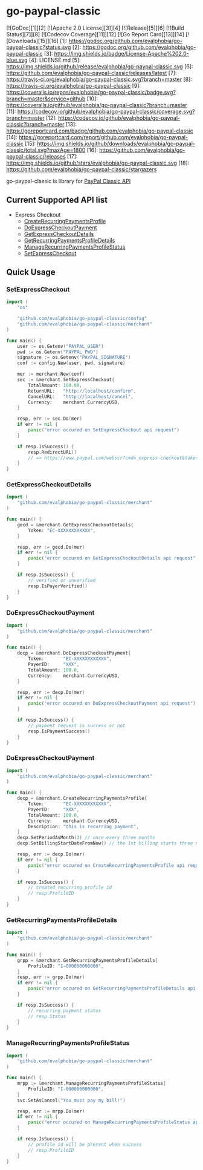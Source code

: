 # go-paypal-classic

[![GoDoc][1]][2] [![Apache 2.0 License][3]][4] [![Release][5]][6] [![Build Status][7]][8] [![Codecov Coverage][11]][12] [![Go Report Card][13]][14] [![Downloads][15]][16]
[1]: https://godoc.org/github.com/evalphobia/go-paypal-classic?status.svg
[2]: https://godoc.org/github.com/evalphobia/go-paypal-classic
[3]: https://img.shields.io/badge/License-Apache%202.0-blue.svg
[4]: LICENSE.md
[5]: https://img.shields.io/github/release/evalphobia/go-paypal-classic.svg
[6]: https://github.com/evalphobia/go-paypal-classic/releases/latest
[7]: https://travis-ci.org/evalphobia/go-paypal-classic.svg?branch=master
[8]: https://travis-ci.org/evalphobia/go-paypal-classic
[9]: https://coveralls.io/repos/evalphobia/go-paypal-classic/badge.svg?branch=master&service=github
[10]: https://coveralls.io/github/evalphobia/go-paypal-classic?branch=master
[11]: https://codecov.io/github/evalphobia/go-paypal-classic/coverage.svg?branch=master
[12]: https://codecov.io/github/evalphobia/go-paypal-classic?branch=master
[13]: https://goreportcard.com/badge/github.com/evalphobia/go-paypal-classic
[14]: https://goreportcard.com/report/github.com/evalphobia/go-paypal-classic
[15]: https://img.shields.io/github/downloads/evalphobia/go-paypal-classic/total.svg?maxAge=1800
[16]: https://github.com/evalphobia/go-paypal-classic/releases
[17]: https://img.shields.io/github/stars/evalphobia/go-paypal-classic.svg
[18]: https://github.com/evalphobia/go-paypal-classic/stargazers


go-paypal-classic is library for [PayPal Classic API](https://developer.paypal.com/docs/classic/api/)

## Current Supported API list

- Express Checkout
    - [CreateRecurringPaymentsProfile](https://developer.paypal.com/docs/classic/api/merchant/CreateRecurringPaymentsProfile_API_Operation_NVP/)
    - [DoExpressCheckoutPayment](https://developer.paypal.com/docs/classic/api/merchant/DoExpressCheckoutPayment_API_Operation_NVP/)
    - [GetExpressCheckoutDetails](https://developer.paypal.com/docs/classic/api/merchant/GetExpressCheckoutDetails_API_Operation_NVP/)
    - [GetRecurringPaymentsProfileDetails](https://developer.paypal.com/docs/classic/api/merchant/GetRecurringPaymentsProfileDetails_API_Operation_NVP/)
    - [ManageRecurringPaymentsProfileStatus](https://developer.paypal.com/docs/classic/api/merchant/ManageRecurringPaymentsProfileStatus_API_Operation_NVP/)
    - [SetExpressCheckout](https://developer.paypal.com/docs/classic/api/merchant/SetExpressCheckout_API_Operation_NVP/)

## Quick Usage

### SetExpressCheckout

```go
import (
    "os"

    "github.com/evalphobia/go-paypal-classic/config"
    "github.com/evalphobia/go-paypal-classic/merchant"
)

func main() {
    user := os.Getenv("PAYPAL_USER")
    pwd := os.Getenv("PAYPAL_PWD")
    signature := os.Getenv("PAYPAL_SIGNATURE")
    conf := config.New(user, pwd, signature)

    mer := merchant.New(conf)
    sec := &merchant.SetExpressCheckout{
        TotalAmount: 100.00,
        ReturnURL:   "http://localhost/confirm",
        CancelURL:   "http://localhost/cancel",
        Currency:    merchant.CurrencyUSD,
    }

    resp, err := sec.Do(mer)
    if err != nil {
        panic("error occured on SetExpressCheckout api request")
    }

    if resp.IsSuccess() {
        resp.RedirectURL()
        // => https://www.paypal.com/webscr?cmd=_express-checkout&token=<TOKEN>
    }
}
```

### GetExpressCheckoutDetails

```go
import (
    "github.com/evalphobia/go-paypal-classic/merchant"
)

func main() {
    gecd = &merchant.GetExpressCheckoutDetails{
        Token: "EC-XXXXXXXXXXXX",
    }

    resp, err := gecd.Do(mer)
    if err != nil {
        panic("error occured on GetExpressCheckoutDetails api request")
    }

    if resp.IsSuccess() {
        // verified or unverified
        resp.IsPayerVerified()
    }
}
```

### DoExpressCheckoutPayment

```go
import (
    "github.com/evalphobia/go-paypal-classic/merchant"
)

func main() {
    decp = &merchant.DoExpressCheckoutPayment{
        Token:       "EC-XXXXXXXXXXXX",
        PayerID:     "XXX",
        TotalAmount: 100.0,
        Currency:    merchant.CurrencyUSD,
    }

    resp, err := decp.Do(mer)
    if err != nil {
        panic("error occured on DoExpressCheckoutPayment api request")
    }

    if resp.IsSuccess() {
        // payment request is success or not
        resp.IsPaymentSuccess()
    }
}
```

### DoExpressCheckoutPayment

```go
import (
    "github.com/evalphobia/go-paypal-classic/merchant"
)

func main() {
    decp = &merchant.CreateRecurringPaymentsProfile{
        Token:       "EC-XXXXXXXXXXXX",
        PayerID:     "XXX",
        TotalAmount: 100.0,
        Currency:    merchant.CurrencyUSD,
        Description: "this is recurring payment",
    }
    decp.SetPeriodAsMonth(3) // once every three months
    decp.SetBillingStartDateFromNow() // the 1st billing starts three month later

    resp, err := decp.Do(mer)
    if err != nil {
        panic("error occured on CreateRecurringPaymentsProfile api request")
    }

    if resp.IsSuccess() {
        // created recurring profile id
        // resp.ProfileID
    }
}
```

### GetRecurringPaymentsProfileDetails

```go
import (
    "github.com/evalphobia/go-paypal-classic/merchant"
)

func main() {
    grpp = &merchant.GetRecurringPaymentsProfileDetails{
        ProfileID: "I-000000000000",
    }
    resp, err := grpp.Do(mer)
    if err != nil {
        panic("error occured on GetRecurringPaymentsProfileDetails api request")
    }

    if resp.IsSuccess() {
        // recurring payment status
        // resp.Status
    }
}
```

### ManageRecurringPaymentsProfileStatus

```go
import (
    "github.com/evalphobia/go-paypal-classic/merchant"
)

func main() {
    mrpp := &merchant.ManageRecurringPaymentsProfileStatus{
        ProfileID: "I-000000000000",
    }
    svc.SetAsCancel("You must pay my bill!")

    resp, err := mrpp.Do(mer)
    if err != nil {
        panic("error occured on ManageRecurringPaymentsProfileStatus api request")
    }

    if resp.IsSuccess() {
        // profile id will be present when success
        // resp.ProfileID
    }
}
```
